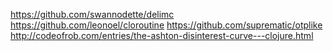 https://github.com/swannodette/delimc
https://github.com/leonoel/cloroutine
https://github.com/suprematic/otplike
http://codeofrob.com/entries/the-ashton-disinterest-curve---clojure.html
